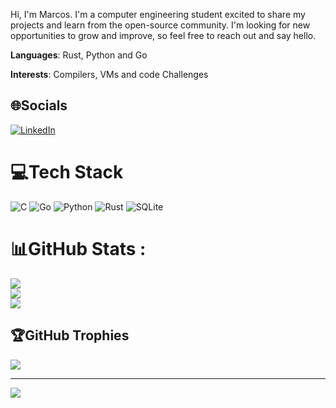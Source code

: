 
Hi, I'm Marcos. 
I'm a computer engineering student excited to share my projects and learn from the open-source community.
I'm looking for new opportunities to grow and improve, so feel free to reach out and say hello.

**Languages**: Rust, Python and Go

**Interests**: Compilers, VMs and code Challenges



## 🌐Socials
[![LinkedIn](https://img.shields.io/badge/LinkedIn-%230077B5.svg?logo=linkedin&logoColor=white)](https://linkedin.com/in/marcos-vinicius-andrade-alemida-2a84a6293)

# 💻Tech Stack
![C](https://img.shields.io/badge/c-%2300599C.svg?style=for-the-badge&logo=c&logoColor=white) ![Go](https://img.shields.io/badge/go-%2300ADD8.svg?style=for-the-badge&logo=go&logoColor=white) ![Python](https://img.shields.io/badge/python-3670A0?style=for-the-badge&logo=python&logoColor=ffdd54) ![Rust](https://img.shields.io/badge/rust-%23000000.svg?style=for-the-badge&logo=rust&logoColor=white) ![SQLite](https://img.shields.io/badge/sqlite-%2307405e.svg?style=for-the-badge&logo=sqlite&logoColor=white)
# 📊GitHub Stats :
![](https://github-readme-stats.vercel.app/api?username=MarcosAndradeV&theme=nord&hide_border=true&include_all_commits=false&count_private=false)<br/>
![](https://github-readme-streak-stats.herokuapp.com/?user=MarcosAndradeV&theme=nord&hide_border=true)<br/>
![](https://github-readme-stats.vercel.app/api/top-langs/?username=MarcosAndradeV&theme=nord&hide_border=true&include_all_commits=false&count_private=false&layout=compact)

## 🏆GitHub Trophies
![](https://github-trophies.vercel.app/?username=MarcosAndradeV&theme=discord&no-frame=true&no-bg=true&margin-w=4)

---
[![](https://visitcount.itsvg.in/api?id=MarcosAndradeV&icon=0&color=0)](https://visitcount.itsvg.in)
